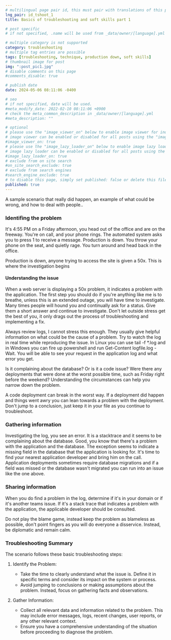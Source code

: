```yaml
---
# multilingual page pair id, this must pair with translations of this page. (This name must be unique)
lng_pair: id_tshoot_1
title: Basics of troubleshooting and soft skills part 1

# post specific
# if not specified, .name will be used from _data/owner/[language].yml

# multiple category is not supported
category: troubleshooting
# multiple tag entries are possible
tags: [troubleshooting, technique, production down, soft skills]
# thumbnail image for post
img: ":post_pic1.jpg"
# disable comments on this page
#comments_disable: true

# publish date
date: 2024-05-06 08:11:06 -0400

# seo
# if not specified, date will be used.
#meta_modify_date: 2022-02-10 08:11:06 +0900
# check the meta_common_description in _data/owner/[language].yml
#meta_description: ""

# optional
# please use the "image_viewer_on" below to enable image viewer for individual pages or posts (_posts/ or [language]/_posts folders).
# image viewer can be enabled or disabled for all posts using the "image_viewer_posts: true" setting in _data/conf/main.yml.
#image_viewer_on: true
# please use the "image_lazy_loader_on" below to enable image lazy loader for individual pages or posts (_posts/ or [language]/_posts folders).
# image lazy loader can be enabled or disabled for all posts using the "image_lazy_loader_posts: true" setting in _data/conf/main.yml.
#image_lazy_loader_on: true
# exclude from on site search
#on_site_search_exclude: true
# exclude from search engines
#search_engine_exclude: true
# to disable this page, simply set published: false or delete this file
published: true
---
```

<!-- outline-start -->

A sample scenario that really did happen, an example of what could be wrong, and how to deal with people..

<!-- outline-end -->

### Identifing the problem

It's 4:55 PM on a Friday afternoon, you head out of the office and are on the freeway.
You're on call, and your phone rings. The automated system asks you to press 1 to receive a message. Production is down.
You throw your phone on the seat, and quietly rage.  You turn around and head back in the office.

Production is down, anyone trying to access the site is given a 50x. This is where the investigation begins

#### Understanding the issue
When a web server is displaying a 50x problem, it indicates a problem with the application. The first step you should
do if you're anything like me is to breathe, unless this is an extended outage, you will have time to investigate. Many times
people will hound you and continually ask for a status. Give them a short answer and continue to investigate. Don't let outside
stress get the best of you, it only drags out the process of troubleshooting and implementing a fix.

Always review logs, I cannot stress this enough. They usually give helpful information on what could be the cause of 
a problem. Try to watch the log in real time while reproducing the issue. In Linux you can use tail -f *.log and in Windows
you can fire up powershell and run Get-Content logfile.log -Wait. You will be able to see your request in the application
log and what error you get. 

Is it complaining about the database? Or is it a code issue? Were there any deployments that 
were done at the worst possible time, such as Friday right before the weekend? Understanding the circumstances can help you narrow down the problem.

A code deployment can break in the worst way. If a deployment did happen and things went awry you can lean towards
a problem with the deployment. Don't jump to a conclusion, just keep it in your file as you continue to troubleshoot.

### Gathering information
Investigating the log, you see an error. It is a stacktrace and it seems to be complaining about the database. Good,
you know that there's a problem with the application and the database. The exception seems to indicate a missing field
in the database that the application is looking for. It's time to find your nearest application developer and bring him
on the call. Application deployments sometimes require database migrations and if a field was missed or the database wasn't migrated
you can run into an issue like the one above.

### Sharing information
When you do find a problem in the log, determine if it's in your domain or if it's another teams issue. If it's a stack
trace that indicates a problem with the application, the applicable developer should be consulted. 

Do not play the blame game, instead keep the problem as blameless as possible, don't point fingers as you will do everyone a disservice. Instead, be diplomatic and remain calm.

### Troubleshooting Summary
The scenario follows these basic troubleshooting steps:
1. Identify the Problem:

    - Take the time to clearly understand what the issue is. Define it in specific terms and consider its impact on the system or process.
    - Avoid jumping to conclusions or making assumptions about the problem. Instead, focus on gathering facts and observations.

2. Gather Information:

    - Collect all relevant data and information related to the problem. This may include error messages, logs, recent changes, user reports, or any other relevant context.
    - Ensure you have a comprehensive understanding of the situation before proceeding to diagnose the problem.
